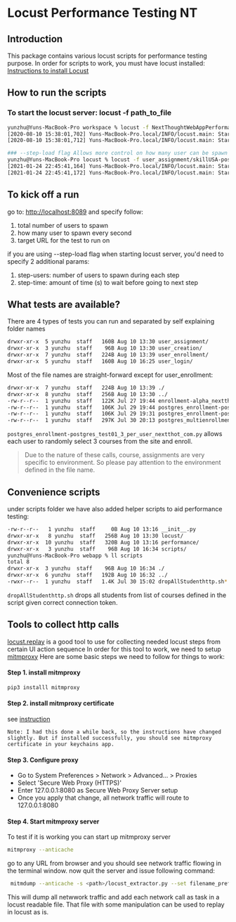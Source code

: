 # Locust Performance Testing NT

## Introduction
This package contains various locust scripts for performance testing purpose.
In order for scripts to work, you must have locust installed:
[Instructions to install Locust](https://docs.locust.io/en/stable/installation.html)

## How to run the scripts

### To start the locust server: locust -f path_to_file
```bash
yunzhu@Yuns-MacBook-Pro workspace % locust -f NextThoughtWebAppPerformanceTest/src/nti/webapp/locust/user_login/locust_stress.py
[2020-08-10 15:38:01,702] Yuns-MacBook-Pro.local/INFO/locust.main: Starting web interface at http://:8089
[2020-08-10 15:38:01,712] Yuns-MacBook-Pro.local/INFO/locust.main: Starting Locust 1.1.1

### --step-load flag Allows more control on how many user can be spawn in how long of interval
yunzhu@Yuns-MacBook-Pro locust % locust -f user_assignment/skillUSA-postgres_test01_nextthot_com.py --step-load
[2021-01-24 22:45:41,164] Yuns-MacBook-Pro.local/INFO/locust.main: Starting web interface at http://:8089
[2021-01-24 22:45:41,172] Yuns-MacBook-Pro.local/INFO/locust.main: Starting Locust 1.1.1
```

## To kick off a run
go to: [http://localhost:8089](http://localhost:8089) and specify follow:
1. total number of users to spawn
2. how many user to spawn every second
3. target URL for the test to run on

if you are using --step-load flag when starting locust server, you'd need to specify 2 additional params:
1. step-users: number of users to spawn during each step
2. step-time: amount of time (s) to wait before going to next step

## What tests are available?
There are 4 types of tests you can run and separated by self explaining folder names
```bash
drwxr-xr-x  5 yunzhu  staff   160B Aug 10 13:30 user_assignment/
drwxr-xr-x  3 yunzhu  staff    96B Aug 10 13:30 user_creation/
drwxr-xr-x  7 yunzhu  staff   224B Aug 10 13:39 user_enrollment/
drwxr-xr-x  5 yunzhu  staff   160B Aug 10 16:25 user_login/
```
Most of the file names are straight-forward except for user_enrollment:
```bash
drwxr-xr-x  7 yunzhu  staff   224B Aug 10 13:39 ./
drwxr-xr-x  8 yunzhu  staff   256B Aug 10 13:30 ../
-rw-r--r--  1 yunzhu  staff   122K Jul 27 19:44 enrollment-alpha_nextthought_com.py
-rw-r--r--  1 yunzhu  staff   106K Jul 29 19:44 postgres_enrollment-postgres_test01_3_per_user_nextthot_com.py
-rw-r--r--  1 yunzhu  staff   106K Jul 29 19:31 postgres_enrollment-postgres_test01_nextthot_com.py
-rw-r--r--  1 yunzhu  staff   297K Jul 30 20:13 postgres_multienrollment-postgres_test01_nextthot_com.py
```
`postgres_enrollment-postgres_test01_3_per_user_nextthot_com.py` allows each user to randomly select 3 courses from the
site and enroll.

> Due to the nature of these calls, course, assignments are very specific to environment. So please pay attention to the
environment defined in the file name.

## Convenience scripts
under scripts folder we have also added helper scripts to aid performance testing:
```bash
-rw-r--r--   1 yunzhu  staff     0B Aug 10 13:16 __init__.py
drwxr-xr-x   8 yunzhu  staff   256B Aug 10 13:30 locust/
drwxr-xr-x  10 yunzhu  staff   320B Aug 10 13:16 performance/
drwxr-xr-x   3 yunzhu  staff    96B Aug 10 16:34 scripts/
yunzhu@Yuns-MacBook-Pro webapp % ll scripts
total 8
drwxr-xr-x  3 yunzhu  staff    96B Aug 10 16:34 ./
drwxr-xr-x  6 yunzhu  staff   192B Aug 10 16:32 ../
-rwxr--r--  1 yunzhu  staff   1.4K Jul 30 15:02 dropAllStudenthttp.sh*
```
`dropAllStudenthttp.sh` drops all students from list of courses defined in the script given correct connection token.


## Tools to collect http calls
[locust.replay](https://github.com/zlorb/locust.replay) is a good tool to use for collecting needed locust steps from certain UI action sequence
In order for this tool to work, we need to setup [mitmproxy](https://docs.mitmproxy.org/stable/overview-getting-started/)
Here are some basic steps we need to follow for things to work:


#### Step 1. install mitmproxy

```bash
pip3 installl mitmproxy
```

#### Step 2. install mitmproxy certificate

see [instruction](https://docs.mitmproxy.org/stable/concepts-certificates/)

`Note: I had this done a while back, so the instructions have changed slightly. But if installed successfully, you should
 see mitmproxy certificate in your keychains app.`


#### Step 3. Configure proxy

- Go to System Preferences > Network > Advanced... > Proxies
- Select 'Secure Web Proxy (HTTPS)'
- Enter 127.0.0.1:8080 as Secure Web Proxy Server setup
- Once you apply that change, all network traffic will route to 127.0.0.1:8080


#### Step 4. Start mitmproxy server

To test if it is working you can start up mitmproxy server
```bash
mitmproxy --anticache
```
go to any URL from browser and you should see network traffic flowing in the terminal window. now quit the server and
issue following command:
```bash
 mitmdump --anticache -s <path>/locust_extractor.py --set filename_prefix=<prefix>
```
This will dump all netwwork traffic and add each network call as task in a locust readable file. That file with some
manipulation can be used to replay in locust as is.







